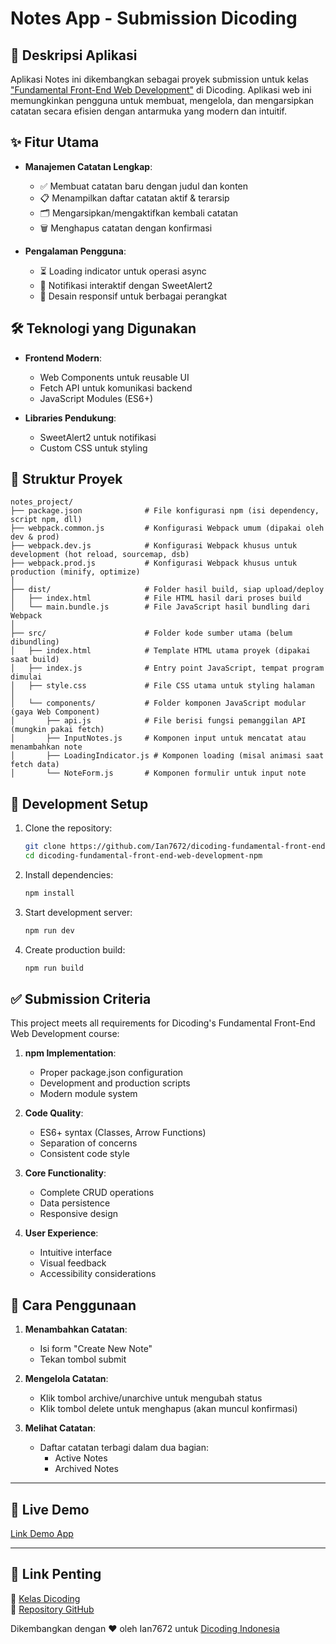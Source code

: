 # Notes App - Submission Dicoding

## 📝 Deskripsi Aplikasi
Aplikasi Notes ini dikembangkan sebagai proyek submission untuk kelas ["Fundamental Front-End Web Development"](https://www.dicoding.com/academies/163) di Dicoding. Aplikasi web ini memungkinkan pengguna untuk membuat, mengelola, dan mengarsipkan catatan secara efisien dengan antarmuka yang modern dan intuitif.

## ✨ Fitur Utama
- **Manajemen Catatan Lengkap**:
  - ✅ Membuat catatan baru dengan judul dan konten
  - 📋 Menampilkan daftar catatan aktif & terarsip
  - 🗂️ Mengarsipkan/mengaktifkan kembali catatan
  - 🗑️ Menghapus catatan dengan konfirmasi

- **Pengalaman Pengguna**:
  - ⏳ Loading indicator untuk operasi async
  - 💫 Notifikasi interaktif dengan SweetAlert2
  - 📱 Desain responsif untuk berbagai perangkat

## 🛠 Teknologi yang Digunakan
- **Frontend Modern**:
  - Web Components untuk reusable UI
  - Fetch API untuk komunikasi backend
  - JavaScript Modules (ES6+)

- **Libraries Pendukung**:
  - SweetAlert2 untuk notifikasi
  - Custom CSS untuk styling

## 📂 Struktur Proyek
```
notes_project/
├── package.json              # File konfigurasi npm (isi dependency, script npm, dll)
├── webpack.common.js         # Konfigurasi Webpack umum (dipakai oleh dev & prod)
├── webpack.dev.js            # Konfigurasi Webpack khusus untuk development (hot reload, sourcemap, dsb)
├── webpack.prod.js           # Konfigurasi Webpack khusus untuk production (minify, optimize)
│
├── dist/                     # Folder hasil build, siap upload/deploy
│   ├── index.html            # File HTML hasil dari proses build
│   └── main.bundle.js        # File JavaScript hasil bundling dari Webpack
│
├── src/                      # Folder kode sumber utama (belum dibundling)
│   ├── index.html            # Template HTML utama proyek (dipakai saat build)
│   ├── index.js              # Entry point JavaScript, tempat program dimulai
│   ├── style.css             # File CSS utama untuk styling halaman
│
│   └── components/           # Folder komponen JavaScript modular (gaya Web Component)
│       ├── api.js            # File berisi fungsi pemanggilan API (mungkin pakai fetch)
│       ├── InputNotes.js     # Komponen input untuk mencatat atau menambahkan note
│       ├── LoadingIndicator.js # Komponen loading (misal animasi saat fetch data)
│       └── NoteForm.js       # Komponen formulir untuk input note

```

## 🔧 Development Setup

1. Clone the repository:
   ```bash
   git clone https://github.com/Ian7672/dicoding-fundamental-front-end-web-development-npm.git
   cd dicoding-fundamental-front-end-web-development-npm
   ```

2. Install dependencies:
   ```bash
   npm install
   ```

3. Start development server:
   ```bash
   npm run dev
   ```

4. Create production build:
   ```bash
   npm run build
   ```

## ✅ Submission Criteria

This project meets all requirements for Dicoding's Fundamental Front-End Web Development course:

1. **npm Implementation**:
   - Proper package.json configuration
   - Development and production scripts
   - Modern module system

2. **Code Quality**:
   - ES6+ syntax (Classes, Arrow Functions)
   - Separation of concerns
   - Consistent code style

3. **Core Functionality**:
   - Complete CRUD operations
   - Data persistence
   - Responsive design

4. **User Experience**:
   - Intuitive interface
   - Visual feedback
   - Accessibility considerations

## 🚀 Cara Penggunaan
1. **Menambahkan Catatan**:
   - Isi form "Create New Note"
   - Tekan tombol submit

2. **Mengelola Catatan**:
   - Klik tombol archive/unarchive untuk mengubah status
   - Klik tombol delete untuk menghapus (akan muncul konfirmasi)

3. **Melihat Catatan**:
   - Daftar catatan terbagi dalam dua bagian:
     - Active Notes
     - Archived Notes

---

## 📲 Live Demo  
[Link Demo App](https://github.com/user-attachments/assets/5a0aafd7-a9b4-4fce-9ea0-ca3860cb84f0)

---

## 🔗 Link Penting
🔗 [Kelas Dicoding](https://www.dicoding.com/academies/163)   
🔗 [Repository GitHub](https://github.com/yourusername/dicoding-fundamental-front-end-web-development-npm)

Dikembangkan dengan ❤️ oleh Ian7672 untuk [Dicoding Indonesia](https://www.dicoding.com)
